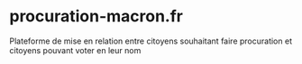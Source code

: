 # procuration-macron.fr

Plateforme de mise en relation entre citoyens souhaitant faire procuration et citoyens pouvant voter en leur nom
